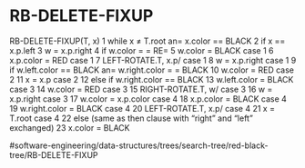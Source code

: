 # RB-DELETE-FIXUP
RB-DELETE-FIXUP(T, x)
1 while x ≠ T.root an= x.color == BLACK 
2     if x == x.p.left 
3         w = x.p.right 
4         if w.color = = RE= 
5            w.color = BLACK case 1 
6            x.p.color = RED case 1 
7            LEFT-ROTATE.T, x.p/ case 1 
8            w = x.p.right case 1 
9         if w.left.color == BLACK an= w.right.color = = BLACK 
10           w.color = RED case 2 
11           x = x.p case 2 
12        else if w.right.color == BLACK 
13              w.left.color = BLACK case 3 
14              w.color = RED case 3 
15              RIGHT-ROTATE.T, w/ case 3 
16              w = x.p.right case 3 
17           w.color = x.p.color case 4 
18           x.p.color = BLACK case 4 
19           w.right.color = BLACK case 4 
20           LEFT-ROTATE.T, x.p/ case 4 
21           x = T.root case 4 
22    else (same as then clause with “right” and “left” exchanged) 
23 x.color = BLACK


#software-engineering/data-structures/trees/search-tree/red-black-tree/RB-DELETE-FIXUP

